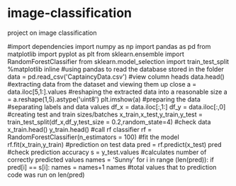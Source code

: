 # image-classification
project on image classification

#import dependencies
import numpy as np
import pandas as pd
from matplotlib import pyplot as plt
from sklearn.ensemble import RandomForestClassifier
from sklearn.model_selection import train_test_split
%matplotlib inline
#using pandas to read the database stored in the folder
data = pd.read_csv('CaptaincyData.csv')
#view column heads
data.head()
#extracting data from the dataset and viewing them up close
a = data.iloc[5,1:].values
#reshaping the extracted data into a reasonable size
a = a.reshape(1,5).astype('uint8')
plt.imshow(a)
#preparing the data
#separating labels and data values
df_x = data.iloc[:,1:]
df_y = data.iloc[:,0]
#creating test and train sizes/batches
x_train,x_test,y_train,y_test = train_test_split(df_x,df_y,test_size = 0.2,random_state=4)
#check data
x_train.head() 
y_train.head()
#call rf classifier
rf = RandomForestClassifier(n_estimators = 100)
#fit the model
rf.fit(x_train,y_train)
#prediction on test data
pred = rf.predict(x_test)
pred
#check prediction accuracy
s = y_test.values
#calculates number of correctly predicted values
names = 'Sunny'
for i in range (len(pred)):
    if pred[i] == s[i]:
        names = names+1
        names
        #total values that to prediction code was run on
        len(pred)
